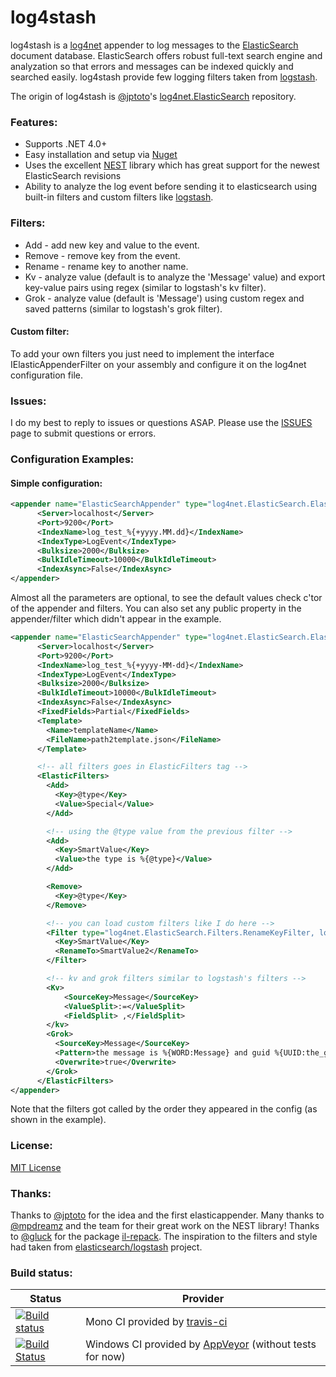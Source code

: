 log4stash
=====================

log4stash is a [log4net](http://logging.apache.org/log4net/) appender to log messages to the [ElasticSearch](http://www.elasticsearch.org) document database. ElasticSearch offers robust full-text search engine and analyzation so that errors and messages can be indexed quickly and searched easily.
log4stash provide few logging filters taken from [logstash](http://logstash.net).

The origin of log4stash is [@jptoto](https://github.com/jptoto)'s [log4net.ElasticSearch](https://github.com/jptoto/log4net.ElasticSearch) repository.

### Features:
* Supports .NET 4.0+
* Easy installation and setup via [Nuget](https://nuget.org/packages/log4net.ElasticSearch/)
* Uses the excellent [NEST](https://github.com/Mpdreamz/NEST) library which has great support for the newest ElasticSearch revisions
* Ability to analyze the log event before sending it to elasticsearch using built-in filters and custom filters like [logstash](http://logstash.net/docs/1.4.2/).

### Filters:
* Add - add new key and value to the event.
* Remove - remove key from the event.
* Rename - rename key to another name.
* Kv - analyze value (default is to analyze the 'Message' value) and export key-value pairs using regex (similar to logstash's kv filter).
* Grok - analyze value (default is 'Message') using custom regex and saved patterns (similar to logstash's grok filter).

#### Custom filter:
To add your own filters you just need to implement the interface IElasticAppenderFilter on your assembly and configure it on the log4net configuration file.

<!-- ### Usage:
Please see the [DOCUMENTATION](https://github.com/urielha/log4net.ElasticSearch/wiki/0-Documentation) Wiki page to begin logging errors to ElasticSearch! -->

### Issues:
I do my best to reply to issues or questions ASAP. Please use the [ISSUES](https://github.com/urielha/log4net.ElasticSearch/issues) page to submit questions or errors.

### Configuration Examples:

#### Simple configuration:
```xml
<appender name="ElasticSearchAppender" type="log4net.ElasticSearch.ElasticSearchAppender, log4stash">
      <Server>localhost</Server>
      <Port>9200</Port>
      <IndexName>log_test_%{+yyyy.MM.dd}</IndexName>
      <IndexType>LogEvent</IndexType>
      <Bulksize>2000</Bulksize>
      <BulkIdleTimeout>10000</BulkIdleTimeout>
      <IndexAsync>False</IndexAsync>
</appender>
```

Almost all the parameters are optional, to see the default values check c'tor of the appender and filters. 
You can also set any public property in the appender/filter which didn't appear in the example.

```xml
<appender name="ElasticSearchAppender" type="log4net.ElasticSearch.ElasticSearchAppender, log4stash">
      <Server>localhost</Server>
      <Port>9200</Port>
      <IndexName>log_test_%{+yyyy-MM-dd}</IndexName>
      <IndexType>LogEvent</IndexType>
      <Bulksize>2000</Bulksize>
      <BulkIdleTimeout>10000</BulkIdleTimeout>
      <IndexAsync>False</IndexAsync>
      <FixedFields>Partial</FixedFields>
      <Template>
        <Name>templateName</Name>
        <FileName>path2template.json</FileName>
      </Template>

      <!-- all filters goes in ElasticFilters tag -->
      <ElasticFilters>
        <Add>
          <Key>@type</Key>
          <Value>Special</Value>
        </Add>

        <!-- using the @type value from the previous filter -->
        <Add>
          <Key>SmartValue</Key>
          <Value>the type is %{@type}</Value>
        </Add>

        <Remove>
          <Key>@type</Key>
        </Remove>

        <!-- you can load custom filters like I do here -->
        <Filter type="log4net.ElasticSearch.Filters.RenameKeyFilter, log4stash">
          <Key>SmartValue</Key>
          <RenameTo>SmartValue2</RenameTo>
        </Filter>

        <!-- kv and grok filters similar to logstash's filters -->
        <Kv>
        	<SourceKey>Message</SourceKey>
        	<ValueSplit>:=</ValueSplit>
        	<FieldSplit> ,</FieldSplit>
        </kv>
        <Grok>
          <SourceKey>Message</SourceKey>
          <Pattern>the message is %{WORD:Message} and guid %{UUID:the_guid}</Pattern>
          <Overwrite>true</Overwrite>
        </Grok>
      </ElasticFilters>
</appender>
```

Note that the filters got called by the order they appeared in the config (as shown in the example).

### License:
[MIT License](https://github.com/urielha/log4net.ElasticSearch/blob/master/LICENSE)

### Thanks:
Thanks to [@jptoto](https://github.com/jptoto) for the idea and the first elasticappender.
Many thanks to [@mpdreamz](https://github.com/Mpdreamz) and the team for their great work on the NEST library!
Thanks to [@gluck](https://github.com/gluck) for the package [il-repack](https://github.com/gluck/il-repack).
The inspiration to the filters and style had taken from [elasticsearch/logstash](https://github.com/elasticsearch/logstash) project.

### Build status:

| Status | Provider |
| ------ | -------- |
| [![Build status][TravisImg]][TravisLink] | Mono CI provided by [travis-ci][] |
| [![Build Status][AppVeyorImg]][AppVeyorLink] | Windows CI provided by [AppVeyor][] (without tests for now) |

[TravisImg]:https://travis-ci.org/urielha/log4stash.svg?branch=Dev
[TravisLink]:https://travis-ci.org/urielha/log4stash
[AppVeyorImg]:https://ci.appveyor.com/api/projects/status/byp4s7vl8cuhyae0
[AppVeyorLink]:https://ci.appveyor.com/project/urielha/log4stash

[travis-ci]:https://travis-ci.org/
[AppVeyor]:http://www.appveyor.com/

